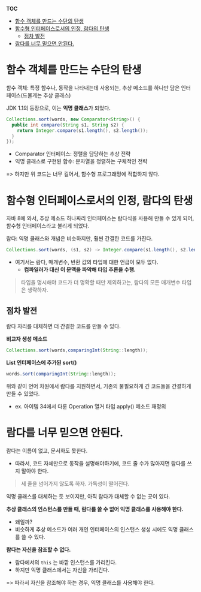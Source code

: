**TOC**
- [함수 객체를 만드는 수단의 탄생](#함수-객체를-만드는-수단의-탄생)
- [함수형 인터페이스로서의 인정, 람다의 탄생](#함수형-인터페이스로서의-인정-람다의-탄생)
  - [점차 발전](#점차-발전)
- [람다를 너무 믿으면 안된다.](#람다를-너무-믿으면-안된다)

# 함수 객체를 만드는 수단의 탄생
함수 객체: 특정 함수나, 동작을 나타내는데 사용되는, 추상 메소드를 하나만 담은 인터페이스(드물게는 추상 클래스)

JDK 1.1의 등장으로, 이는 **익명 클래스**가 되었다.

```java
Collections.sort(words, new Comparator<String>() {
  public int compare(String s1, String s2) {
    return Integer.compare(s1.length(), s2.length());
  }
});
```
- Comparator 인터페이스: 정렬을 담당하는 추상 전략
- 익명 클래스로 구현된 함수: 문자열을 정렬하는 구체적인 전략

=> 하지만 위 코드는 너무 길어서, 함수형 프로그래밍에 적합하지 않다.

# 함수형 인터페이스로서의 인정, 람다의 탄생
자바 8에 와서, 추상 메소드 하나짜리 인터페이스는 람다식을 사용해 만들 수 있게 되어, 함수형 인터페이스라고 불리게 되었다.

람다: 익명 클래스와 개념은 비슷하지만, 훨씬 간결한 코드를 가진다.

```java
Collections.sort(words, (s1, s2) -> Integer.compare(s1.length(), s2.length()));
```
- 여기서는 람다, 매개변수, 반환 값의 타입에 대한 언급이 모두 없다.
  - **컴파일러가 대신 이 문맥을 파악해 타입 추론을 수행.**

> 타입을 명시해야 코드가 더 명확할 때만 제외하고는, 람다의 모든 매개변수 타입은 생략하자.

## 점차 발전
람다 자리를 대체하면 더 간결한 코드를 만들 수 있다.

**비교자 생성 메소드**
```java
Collections.sort(words,comparingInt(String::length));
```

**List 인터페이스에 추가된 sort()**
```java
words.sort(comparingInt(String::length));
```

위와 같이 언어 차원에서 람다를 지원하면서, 기존의 불필요하게 긴 코드들을 간결하게 만들 수 있었다.
- ex. 아이템 34에서 다룬 Operation 열거 타입 apply() 메소드 재정의

# 람다를 너무 믿으면 안된다.
람다는 이름이 없고, 문서화도 못한다.
- 따라서, 코드 자체만으로 동작을 설명해야하기에, 코드 줄 수가 많아지면 람다를 쓰지 말아야 한다.

> 세 줄을 넘어가지 않도록 하자. 가독성이 떨어진다.

익명 클래스를 대체하는 듯 보이지만, 아직 람다가 대체할 수 없는 곳이 있다.

**추상 클래스의 인스턴스를 만들 때, 람다를 쓸 수 없어 익명 클래스를 사용해야 한다.**
- 왜일까?
- 비슷하게 추상 메소드가 여러 개인 인터페이스의 인스턴스 생성 시에도 익명 클래스를 쓸 수 있다.

**람다는 자신을 참조할 수 없다.**
- 람다에서의 `this` 는 바깥 인스턴스를 가리킨다.
- 하지만 익명 클래스에서는 자신을 가리킨다.

=> 따라서 자신을 참조해야 하는 경우, 익명 클래스를 사용해야 한다.